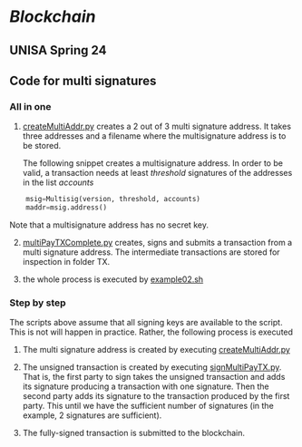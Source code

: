 # *Blockchain*
## UNISA Spring 24 ##

## Code for multi signatures ##
### All in one ###
1. [createMultiAddr.py](./createMultiAddr.py) creates a 2 out of 3
multi signature address.
It takes three addresses and a filename where the multisignature address is
to be stored.


    The following snippet creates a multisignature address. In order
    to be valid, a transaction needs at least *threshold* signatures
    of the addresses in the list *accounts*

```python
    msig=Multisig(version, threshold, accounts)
    maddr=msig.address()
```
Note that a multisignature address has no secret key.

2. [multiPayTXComplete.py](./multiPayTXComplete.py) 
creates, signs and submits a transaction from a multi signature address. The intermediate transactions are stored for inspection in folder TX.

3. the whole process is executed by [example02.sh](./example02.sh)

### Step by step ### 
The scripts above assume that all signing keys are available to the script. This is not will happen in practice. Rather, the following process is executed

1. The multi signature address is created by executing [createMultiAddr.py](./createMultiAddr.py)

2. The unsigned transaction is created by executing [signMultiPayTX.py](./signMultiPayTX.py). 
    That is, the first party to sign takes the unsigned transaction and adds its signature producing a 
    transaction with one signature. Then the second party adds its signature to the transaction produced by the first party.         This until we have the sufficient number of signatures (in the example, 2 signatures are sufficient).

3. The fully-signed transaction is submitted to the blockchain.
    

